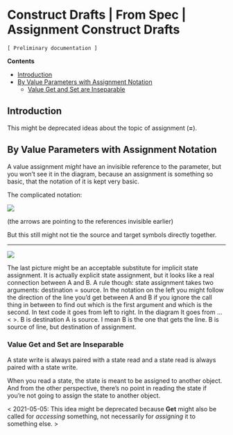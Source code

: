 Construct Drafts | From Spec | Assignment Construct Drafts
==========================================================

`[ Preliminary documentation ]`

__Contents__

- [Introduction](#introduction)
- [By Value Parameters with Assignment Notation](#by-value-parameters-with-assignment-notation)
    - [Value Get and Set are Inseparable](#value-get-and-set-are-inseparable)

## Introduction

This might be deprecated ideas about the topic of assignment (__=__).

## By Value Parameters with Assignment Notation

A value assignment *might* have an invisible reference to the parameter, but you won’t see it in the diagram, because an assignment is something so basic, that the notation of it is kept very basic.

The complicated notation:

![](images/Input%20Output%20Parameter%20Passings.003.png)

(the arrows are pointing to the references invisible earlier)

But this still might not tie the source and target symbols directly together.

-----

![](images/Input%20Output%20Parameter%20Passings.118.jpeg)

The last picture might be an acceptable substitute for implicit state assignment. It is actually explicit state assignment, but it looks like a real connection between A and B. A rule though: state assignment takes two arguments: destination = source. In the notation on the left you might follow the direction of the line you’d get between A and B if you ignore the call thing in between to find out which is the first argument and which is the second. In text code it goes from left to right. In the diagram It goes from ... < >. B is destination A is source. I mean B is the one that gets the line. B is source of line, but destination of assignment. 


### Value Get and Set are Inseparable

A state write is always paired with a state read and a state read is always paired with a state write.

When you read a state, the state is meant to be assigned to another object. And from the other perspective, there’s no point in reading the state if you’re not going to assign the state to another object.

< 2021-05-05: This idea might be deprecated because __Get__ might also be called for *accessing* something, not necessarily for *assigning* it to something else. >